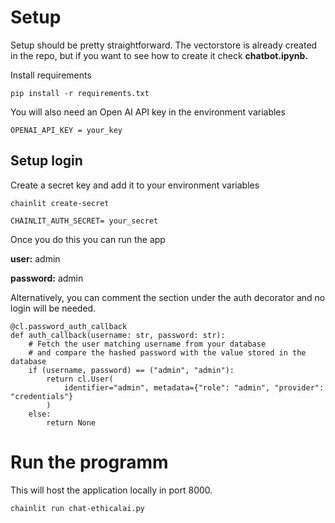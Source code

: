 # Setup
Setup should be pretty straightforward. The vectorstore is already created in the repo, but if you want to see how to create it check **chatbot.ipynb.**

Install requirements

```
pip install -r requirements.txt
```

You will also need an Open AI API key in the environment variables
```
OPENAI_API_KEY = your_key
```
## Setup login
Create a secret key and add it to your environment variables
```
chainlit create-secret
```

```
CHAINLIT_AUTH_SECRET= your_secret
```
Once you do this you can run the app

**user:** admin

**password:** admin

Alternatively, you can comment the section under the auth decorator and no login will be needed.
```
@cl.password_auth_callback
def auth_callback(username: str, password: str):
    # Fetch the user matching username from your database
    # and compare the hashed password with the value stored in the database
    if (username, password) == ("admin", "admin"):
        return cl.User(
            identifier="admin", metadata={"role": "admin", "provider": "credentials"}
        )
    else:
        return None
```

# Run the programm
This will host the application locally in port 8000.

```
chainlit run chat-ethicalai.py
```
